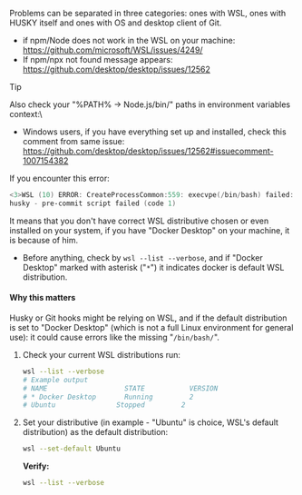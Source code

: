 Problems can be separated in three categories: ones with WSL, ones with HUSKY
itself and ones with OS and desktop client of Git.

- if npm/Node does not work in the WSL on your machine:\
  <https://github.com/microsoft/WSL/issues/4249/>
- If npm/npx not found message appears:\
  <https://github.com/desktop/desktop/issues/12562>

> [!Tip]
> Also check your "%PATH% → Node.js/bin/" paths in environment variables context:\
>
> - Windows users, if you have everything set up and installed, check this comment
    from same issue:\
> <https://github.com/desktop/desktop/issues/12562#issuecomment-1007154382>

If you encounter this error:

```powershell
<3>WSL (10) ERROR: CreateProcessCommon:559: execvpe(/bin/bash) failed: No such file or directory
husky - pre-commit script failed (code 1)
```

It means that you don't have correct WSL distributive chosen or even installed on
your system, if you have "Docker Desktop" on your machine, it is because of him.

- Before anything, check by `wsl --list --verbose`, and if "Docker Desktop" marked
  with asterisk ("`*`") it indicates docker is
  default WSL distribution.

#### Why this matters

Husky or Git hooks might be relying on WSL, and if the default distribution is set
to "Docker Desktop" (which is not a full Linux environment for general use): it
could cause errors like the missing "`/bin/bash/`".

1. Check your current WSL distributions run:

    ```bash
    wsl --list --verbose
    # Example output
    # NAME                   STATE           VERSION
    # * Docker Desktop       Running         2
    # Ubuntu               Stopped         2
    ```

2. Set your distributive (in example - "Ubuntu" is choice, WSL's default distribution)
   as the default distribution:

   ```bash
   wsl --set-default Ubuntu
   ```

   **Verify:**

   ```bash
   wsl --list --verbose
   ```
